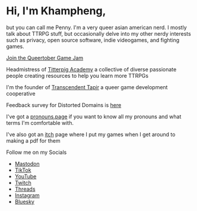 # Hi, I'm Khampheng,
but you can call me Penny. I'm a very queer asian american nerd. I mostly talk about TTRPG stuff, but occasionally delve into my other nerdy interests such as privacy, open source software, indie videogames, and fighting games.

[Join the Queertober Game Jam](https://itch.io/jam/queertober)

Headmistress of [Titterpig Academy](https://titterpigacsdemy.carrd.co) a collective of diverse passionate people creating resources to help you learn more TTRPGs

I'm the founder of [Transcendent Tapir](https://transtspir.games) a queer game development cooperative

Feedback survey for Distorted Domains is [here](https://docs.google.com/forms/d/e/1FAIpQLSfjumq6HyZGry6tnUG3JByZEYAQtUuqe_S2jtpLAghejkrEQw/viewform?usp=sf_link)

I've got a [pronouns.page](https://en.pronouns.page/@pennylescroche) if you want to know all my pronouns and what terms I'm comfortable with.

I've also got an [itch](https://pennylescroche.itch.io) page where I put my games when I get around to making a pdf for them

Follow me on my Socials
- [Mastodon](https://indiepocalypse.social/@pennylescroche)
- [TikTok](https://tiktok.com/@pennylescroche)
- [YouTube](https://youtube.com/@pennylescroche)
- [Twitch](https://twitch.tv/pennylescroche)
- [Threads](https://www.threads.net/@pennylescroche)
- [Instagram](https://www.instagram.com/pennylescroche/)
- [Bluesky](https://bsky.app/profile/pennylescroche.transtapir.games)
